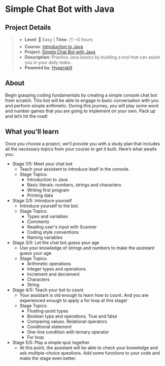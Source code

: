 # Simple Chat Bot with Java

## Project Details
> - **Level**: 🌟 Easy | **Time**: 🕒 ~5 hours
> - **Course**: [Introduction to Java](https://hyperskill.org/courses/8-introduction-to-java)
> - **Project**: [Simple Chat Bot with Java](https://hyperskill.org/projects/113?track=8)
> - **Description**: Practice Java basics by building a tool that can assist you in your daily tasks.
> - **Powered by**: [Hyperskill](https://hyperskill.org/)

## About
Begin grasping coding fundamentals by creating a simple console chat bot from scratch. This bot will be able to engage 
in basic conversation with you and perform simple arithmetic. During this journey, you will play some word and number 
games that you are going to implement on your own. Pack up and let’s hit the road!

## What you'll learn
Once you choose a project, we'll provide you with a study plan that includes all the necessary topics from your course 
to get it built. Here’s what awaits you:

- Stage 1/5: Meet your chat bot
  - Teach your assistant to introduce itself in the console.
  - Stage Topics:
    - Introduction to Java
    - Basic literals: numbers, strings and characters
    - Writing first program
    - Printing data
- Stage 2/5: Introduce yourself
  - Introduce yourself to the bot.
  - Stage Topics:
    - Types and variables
    - Comments
    - Reading user's input with Scanner
    - Coding style conventions
    - Naming variables
- Stage 3/5: Let the chat bot guess your age
  - Use your knowledge of strings and numbers to make the assistant guess your age.
  - Stage Topics:
    - Arithmetic operations
    - Integer types and operations
    - Increment and decrement
    - Characters
    - String
- Stage 4/5: Teach your bot to count
  - Your assistant is old enough to learn how to count. And you are experienced enough to apply a for loop at this stage!
  - Stage Topics:
    - Floating-point types
    - Boolean type and operations. True and false
    - Comparing values. Relational operators
    - Conditional statement
    - One-line condition with ternary operator
    - For loop
- Stage 5/5: Play a simple quiz together
  - At this point, the assistant will be able to check your knowledge and ask multiple-choice questions. Add some 
    functions to your code and make the stage even better.